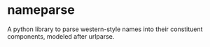 nameparse
=========

A python library to parse western-style names into their constituent components, modeled after urlparse.